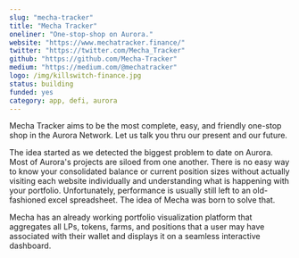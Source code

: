 ```yaml
---
slug: "mecha-tracker"
title: "Mecha Tracker"
oneliner: "One-stop-shop on Aurora."
website: "https://www.mechatracker.finance/"
twitter: "https://twitter.com/Mecha_Tracker"
github: "https://github.com/Mecha-Tracker"
medium: "https://medium.com/@mechatracker"
logo: /img/killswitch-finance.jpg
status: building
funded: yes
category: app, defi, aurora
---
```


Mecha Tracker aims to be the most complete, easy, and friendly one-stop shop in the Aurora Network. Let us talk you thru our present and our future.

The idea started as we detected the biggest problem to date on Aurora. Most of Aurora's projects are siloed from one another. There is no easy way to know your consolidated balance or current position sizes without actually visiting each website individually and understanding what is happening with your portfolio. Unfortunately, performance is usually still left to an old-fashioned excel spreadsheet. The idea of Mecha was born to solve that.

Mecha has an already working portfolio visualization platform that aggregates all LPs, tokens, farms, and positions that a user may have associated with their wallet and displays it on a seamless interactive dashboard.
